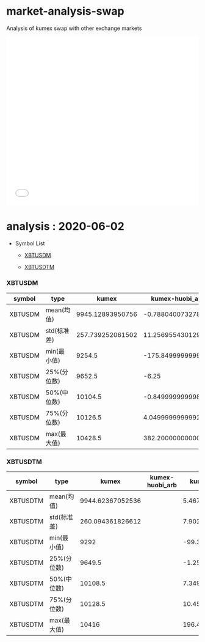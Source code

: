 # market-analysis-swap
Analysis of kumex swap with other exchange markets

<iframe width="100%" height="440" src="./data.html" frameborder="no" border="0" scrolling="no"></iframe>

# analysis : 2020-06-02
* Symbol List

  * [XBTUSDM](#xbtusdm)

  * [XBTUSDTM](#xbtusdtm)


### XBTUSDM

symbol|type|kumex|kumex-huobi_arb|kumex-okex_arb
---|---|---|---|---
XBTUSDM | mean(均值) | 9945.12893950756 | -0.788040073278759 | 3.15882001324747
XBTUSDM | std(标准差) | 257.739252061502 | 11.2569554301299 | 12.18439861606
XBTUSDM | min(最小值) | 9254.5 | -175.849999999999 | -172.049999999999
XBTUSDM | 25%(分位数) | 9652.5 | -6.25 | -0.549999999999272
XBTUSDM | 50%(中位数) | 10104.5 | -0.849999999998545 | 2.34999999999855
XBTUSDM | 75%(分位数) | 10126.5 | 4.04999999999927 | 6.45000000000073
XBTUSDM | max(最大值) | 10428.5 | 382.200000000001 | 443.049999999999


### XBTUSDTM

symbol|type|kumex|kumex-huobi_arb|kumex-okex_arb
---|---|---|---|---
XBTUSDTM | mean(均值) | 9944.62367052536 |  | 5.46729733386435
XBTUSDTM | std(标准差) | 260.094361826612 |  | 7.90226369883211
XBTUSDTM | min(最小值) | 9292 |  | -99.3499999999985
XBTUSDTM | 25%(分位数) | 9649.5 |  | -1.25
XBTUSDTM | 50%(中位数) | 10108.5 |  | 7.34999999999854
XBTUSDTM | 75%(分位数) | 10128.5 |  | 10.4500000000007
XBTUSDTM | max(最大值) | 10416 |  | 196.450000000001

